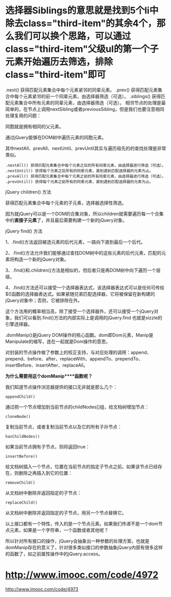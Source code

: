 # 选择器Siblings的意思就是找到5个li中除去class="third-item"的其余4个，那么我们可以换个思路，可以通过class="third-item"父级ul的第一个子元素开始遍历去筛选，排除class="third-item"即可

.next() 获得匹配元素集合中每个元素紧邻的同辈元素。
.prev() 获得匹配元素集合中每个元素紧邻的前一个同辈元素，由选择器筛选（可选）。
.siblings() 获得匹配元素集合中所有元素的同辈元素，由选择器筛选（可选）。
相邻节点的处理是最简单的，在节点上调用nextSibling或者previousSibling，但是我们也要注意相同处理复用的问题：



同胞就是拥有相同的父元素。

通过jQuery能够在DOM树中遍历元素的同胞元素。

其中nextAll、prevAll、nextUntil、prevUntil其实与遍历祖先的的查找处理是非常类似。

```
.nextAll() 获得匹配元素集合中每个元素之后的所有同辈元素，由选择器进行筛选（可选）。
.nextUntil() 获得每个元素之后所有的同辈元素，直到遇到匹配选择器的元素为止。
.prevAll() 获得匹配元素集合中每个元素之前的所有同辈元素，由选择器进行筛选（可选）。
.prevUntil() 获得每个元素之前所有的同辈元素，直到遇到匹配选择器的元素为止。
```



jQuery children() 方法

获得匹配元素集合中每个元素的子元素，选择器选择性筛选。

因为就jQuery可以是一个DOM的合集对象，所以children就需要遍历每一个合集中的**直接子元素**了，并且最后需要构建一个新的jQuery对象。

jQuery find() 方法

1、.find()方法返回被选元素的后代元素，一路向下直到最后一个后代。

2、.find()方法允许我们能够通过查找DOM树中的这些元素的后代元素，匹配的元素将构造一个新的jQuery对象。

3、.find()和.children()方法是相似的，但后者只是再DOM树中向下遍历一个层级。

4、.find()方法还可以接受一个选择器表达式，该选择器表达式可以是任何可传给$()函数的选择器表达式。如果紧随兄弟匹配选择器，它将被保留在新构建的jQuery对象中；否则，它被排除在外。

这个方法用的概率相当高，除了接受一个选择器外，还可以接受一个jQuery对象，我们可以看到.find()方法的内部实际上是调用的jQuery.find 也就是sizzle的引擎选择器。





.domManip()是jQuery DOM操作的核心函数。dom即Dom元素，Manip是Manipulate的缩写，连在一起就是Dom操作的意思。

对封装的节点操作做了参数上的校正支持，与对应处理的调用：append、prepend、before、after、replaceWith、appendTo、prependTo、insertBefore、insertAfter、replaceAll。

**为什么需要用这个domManip****函数呢？**

我们知道节点操作浏览器提供的接口无非就是那么几个：

```
appendChild()
```

通过把一个节点增加到当前节点的childNodes[]组，给文档树增加节点：

```
cloneNode()
```

复制当前节点，或者复制当前节点以及它的所有子孙节点：

```
hasChildNodes()
```

如果当前节点拥有子节点，则将返回true：

```
insertBefore()
```

给文档树插入一个节点，位置在当前节点的指定子节点之前。如果该节点已经存在，则删除之再插入到它的位置：

```
removeChild()
```

从文档树中删除并返回指定的子节点：

```
replaceChild()
```

从文档树中删除并返回指定的子节点，用另一个节点替换它。

以上接口都有一个特性，传入的是一个节点元素。如果我们传递不是一个dom节点元素，如果是一个字符串，一个函数或者其他呢？

所以针对所有接口的操作，jQuery会抽象出一种参数的处理方案，也就是domManip存在的意义了，针对很多类似接口的参数抽象jQuery内部有很多这样的函数了，如之前属性操作中的jQuery.access。





# http://www.imooc.com/code/4972

http://www.imooc.com/code/4973